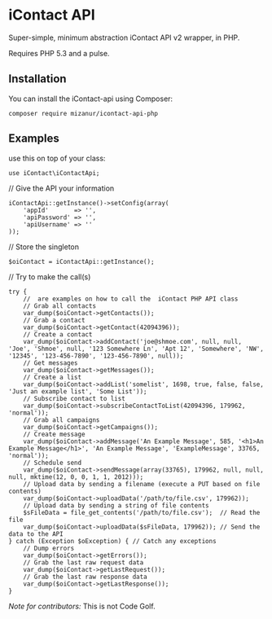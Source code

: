 iContact API
=============

Super-simple, minimum abstraction iContact API v2 wrapper, in PHP.

Requires PHP 5.3 and a pulse.

Installation
------------

You can install the iContact-api using Composer:

```
composer require mizanur/icontact-api-php
```

Examples
--------

use this on top of your class:

```
use iContact\iContactApi;
```

// Give the API your information
```
iContactApi::getInstance()->setConfig(array(
	'appId'       => '', 
	'apiPassword' => '', 
	'apiUsername' => ''
));
```

// Store the singleton
```
$oiContact = iContactApi::getInstance();
```

// Try to make the call(s)
```
try {
	//  are examples on how to call the  iContact PHP API class
	// Grab all contacts
	var_dump($oiContact->getContacts());
	// Grab a contact
	var_dump($oiContact->getContact(42094396));
	// Create a contact
	var_dump($oiContact->addContact('joe@shmoe.com', null, null, 'Joe', 'Shmoe', null, '123 Somewhere Ln', 'Apt 12', 'Somewhere', 'NW', '12345', '123-456-7890', '123-456-7890', null));
	// Get messages
	var_dump($oiContact->getMessages());
	// Create a list
	var_dump($oiContact->addList('somelist', 1698, true, false, false, 'Just an example list', 'Some List'));
	// Subscribe contact to list
	var_dump($oiContact->subscribeContactToList(42094396, 179962, 'normal'));
	// Grab all campaigns
	var_dump($oiContact->getCampaigns());
	// Create message
	var_dump($oiContact->addMessage('An Example Message', 585, '<h1>An Example Message</h1>', 'An Example Message', 'ExampleMessage', 33765, 'normal'));
	// Schedule send
	var_dump($oiContact->sendMessage(array(33765), 179962, null, null, null, mktime(12, 0, 0, 1, 1, 2012)));
	// Upload data by sending a filename (execute a PUT based on file contents)
	var_dump($oiContact->uploadData('/path/to/file.csv', 179962));
	// Upload data by sending a string of file contents
	$sFileData = file_get_contents('/path/to/file.csv');  // Read the file
	var_dump($oiContact->uploadData($sFileData, 179962)); // Send the data to the API
} catch (Exception $oException) { // Catch any exceptions
	// Dump errors
	var_dump($oiContact->getErrors());
	// Grab the last raw request data
	var_dump($oiContact->getLastRequest());
	// Grab the last raw response data
	var_dump($oiContact->getLastResponse());
}
```

*Note for contributors:* This is not Code Golf.
